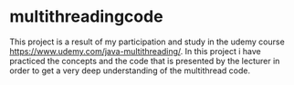 # multithreadingcode

 This project is a result of my participation and study in the udemy course https://www.udemy.com/java-multithreading/.
 In this project i have practiced the concepts and the code that is presented by the lecturer in order to get a very deep understanding
 of the multithread code. 
